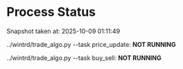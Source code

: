 # Process Status

Snapshot taken at: 2025-10-09 01:11:49

../wintrd/trade_algo.py --task price_update: **NOT RUNNING**

../wintrd/trade_algo.py --task buy_sell: **NOT RUNNING**

